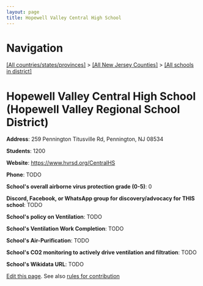 ```yaml
---
layout: page
title: Hopewell Valley Central High School
---
```

# Navigation

[[All countries/states/provinces]](../../..) > [[All New Jersey Counties]](../..) > [[All schools in district]](..)

# Hopewell Valley Central High School (Hopewell Valley Regional School District)

**Address**: 259 Pennington Titusville Rd, Pennington, NJ 08534

**Students**: 1200

**Website**: <https://www.hvrsd.org/CentralHS>

**Phone**: TODO

**School's overall airborne virus protection grade (0-5)**: 0

**Discord, Facebook, or WhatsApp group for discovery/advocacy for THIS school**: TODO

**School's policy on Ventilation**: TODO

**School's Ventilation Work Completion**: TODO

**School's Air-Purification**: TODO

**School's CO2 monitoring to actively drive ventilation and filtration**: TODO

**School's Wikidata URL**: TODO


[Edit this page](https://github.com/ventilate-schools/NJ/edit/main/./Hopewell_Valley_Regional_School_District/Hopewell_Valley_Central_High_School.md). See also [rules for contribution](../../../contribution-rules/)
